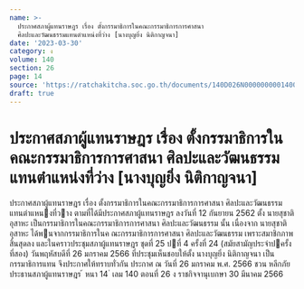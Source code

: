 ```yaml
---
name: >-
  ประกาศสภาผู้แทนราษฎร เรื่อง ตั้งกรรมาธิการในคณะกรรมาธิการการศาสนา
  ศิลปะและวัฒนธรรมแทนตำแหน่งที่ว่าง [นางบุญยิ่ง นิติกาญจนา]
date: '2023-03-30'
category: ง
volume: 140
section: 26
page: 14
source: 'https://ratchakitcha.soc.go.th/documents/140D026N0000000001400.pdf'
draft: true
---
```


# ประกาศสภาผู้แทนราษฎร เรื่อง ตั้งกรรมาธิการในคณะกรรมาธิการการศาสนา ศิลปะและวัฒนธรรมแทนตำแหน่งที่ว่าง [นางบุญยิ่ง นิติกาญจนา]

ประกาศสภาผู้แทนราษฎร เรื่อง ตั้งกรรมาธิการในคณะกรรมาธิการการศาสนา ศิลปะและวัฒนธรรม แทนตําแหนงที่วาง ตามที่ได้มีประกาศสภาผู้แทนราษฎร ลงวันที่ 12 กันยายน 2562 ตั้ง นายสุชาติ อุสาหะ เป็นกรรมาธิการในคณะกรรมาธิการการศาสนา ศิลปะและวัฒนธรรม นั้น เนื่องจาก นายสุชาติ อุสาหะ ได้พนจากกรรมาธิการในค ณะกรรมาธิการการศาสนา ศิลปะและวัฒนธรรม เพราะสมาชิกภาพสิ้นสุดลง และในคราวประชุมสภาผู้แทนราษฎร ชุดที่ 25 ปที่ 4 ครั้งที่ 24 (สมัยสามัญประจําปครั้งที่สอง) วันพฤหัสบดีที่ 26 มกราคม 2566 ที่ประชุมเห็นชอบให้ตั้ง นางบุญยิ่ง นิติกาญจนา เป็นกรรมาธิการแทน จึงประกาศให้ทราบทั่วกัน ประกาศ ณ วันที่ 26 มกราคม พ.ศ. 2566 ชวน หลีกภัย ประธานสภาผู้แทนราษฎร ้ หนา 14 ่ เลม 140 ตอนที่ 26 ง ราชกิจจานุเบกษา 30 มีนาคม 2566
